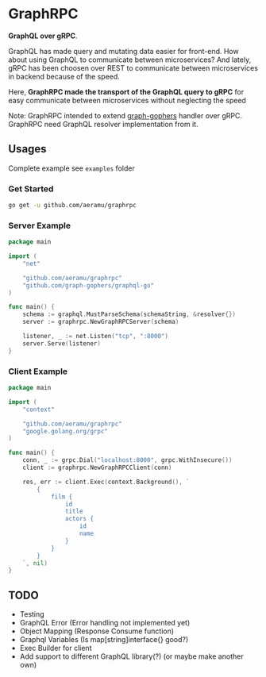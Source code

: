 # GraphRPC
**GraphQL over gRPC**. 

GraphQL has made 
query and mutating data easier for front-end.
How about using GraphQL to communicate between microservices?
And lately, gRPC has been choosen over REST to communicate
between microservices in backend because of the speed.

Here,
**GraphRPC made the transport of the GraphQL query to gRPC**
for easy communicate between microservices without 
neglecting the speed

Note: GraphRPC intended to extend 
[graph-gophers](github.com/graph-gophers/graphql-go)
handler over gRPC. GraphRPC need GraphQL resolver 
implementation from it.
## Usages
Complete example see ```examples``` folder
### Get Started
```bash
go get -u github.com/aeramu/graphrpc
```
### Server Example
```go
package main

import (
    "net"

    "github.com/aeramu/graphrpc"
    "github.com/graph-gophers/graphql-go"
)

func main() {
    schema := graphql.MustParseSchema(schemaString, &resolver{})
    server := graphrpc.NewGraphRPCServer(schema)

    listener, _ := net.Listen("tcp", ":8000")
    server.Serve(listener)
}

```
### Client Example
```go
package main

import (
    "context"

    "github.com/aeramu/graphrpc"
    "google.golang.org/grpc"
)

func main() {
    conn, _ := grpc.Dial("localhost:8000", grpc.WithInsecure())
    client := graphrpc.NewGraphRPCClient(conn)

    res, err := client.Exec(context.Background(), `
        {
            film {
                id
                title
                actors {
                    id
                    name
                }
            }
        }
    `, nil)    	
}

```

## TODO
- Testing
- GraphQL Error (Error handling not implemented yet)
- Object Mapping (Response Consume function)
- Graphql Variables (Is map[string]interface{} good?)
- Exec Builder for client
- Add support to different GraphQL library(?) 
(or maybe make another own)